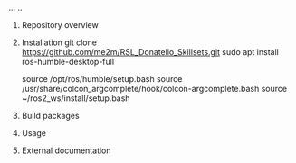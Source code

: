 ...
..

1. Repository overview

2. Installation
   git clone https://github.com/me2m/RSL_Donatello_Skillsets.git
   sudo apt install ros-humble-desktop-full

   source /opt/ros/humble/setup.bash
   source /usr/share/colcon_argcomplete/hook/colcon-argcomplete.bash
   source ~/ros2_ws/install/setup.bash

4. Build packages

4. Usage

5. External documentation

